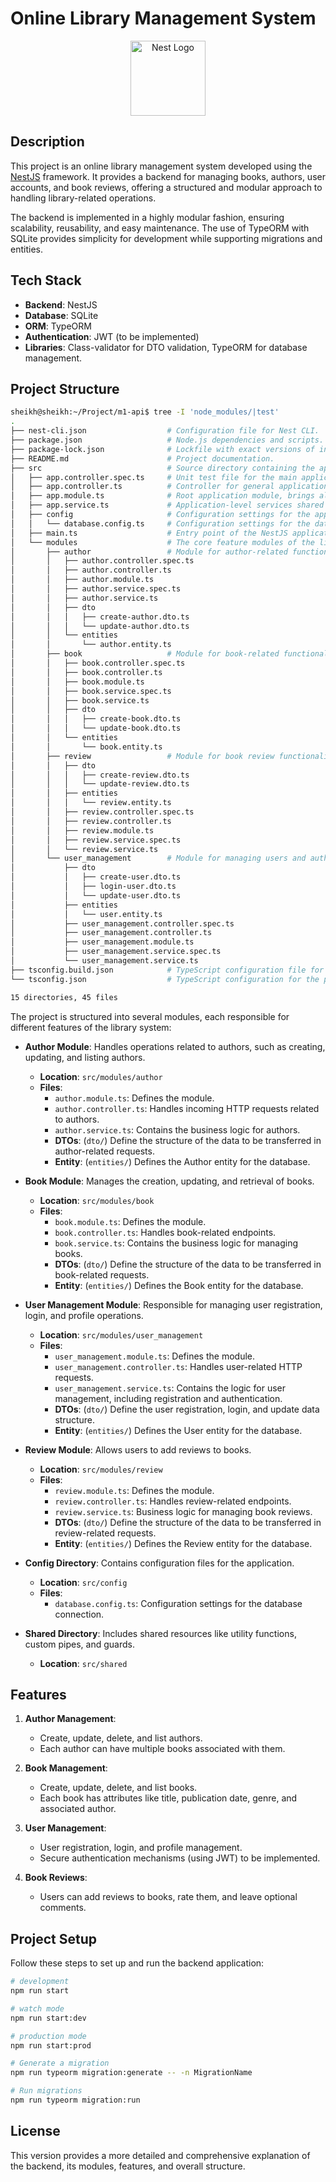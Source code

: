 # Online Library Management System

<p align="center">
  <a href="http://nestjs.com/" target="blank"><img src="https://nestjs.com/img/logo-small.svg" width="120" alt="Nest Logo" /></a>
</p>

## Description

This project is an online library management system developed using the [NestJS](https://nestjs.com) framework. It provides a backend for managing books, authors, user accounts, and book reviews, offering a structured and modular approach to handling library-related operations.

The backend is implemented in a highly modular fashion, ensuring scalability, reusability, and easy maintenance. The use of TypeORM with SQLite provides simplicity for development while supporting migrations and entities.

## Tech Stack
- **Backend**: NestJS
- **Database**: SQLite
- **ORM**: TypeORM
- **Authentication**: JWT (to be implemented)
- **Libraries**: Class-validator for DTO validation, TypeORM for database management.

## Project Structure

```bash
sheikh@sheikh:~/Project/m1-api$ tree -I 'node_modules/|test'
.
├── nest-cli.json                  # Configuration file for Nest CLI.
├── package.json                   # Node.js dependencies and scripts.
├── package-lock.json              # Lockfile with exact versions of installed packages.
├── README.md                      # Project documentation.
├── src                            # Source directory containing the application's logic.
│   ├── app.controller.spec.ts     # Unit test file for the main application controller.
│   ├── app.controller.ts          # Controller for general application routes.
│   ├── app.module.ts              # Root application module, brings all other modules together.
│   ├── app.service.ts             # Application-level services shared across modules.
│   ├── config                     # Configuration settings for the application.
│   │   └── database.config.ts     # Configuration settings for the database connection (SQLite).
│   ├── main.ts                    # Entry point of the NestJS application.
│   └── modules                    # The core feature modules of the library system.
│       ├── author                 # Module for author-related functionality.
│       │   ├── author.controller.spec.ts
│       │   ├── author.controller.ts
│       │   ├── author.module.ts
│       │   ├── author.service.spec.ts
│       │   ├── author.service.ts
│       │   ├── dto
│       │   │   ├── create-author.dto.ts
│       │   │   └── update-author.dto.ts
│       │   └── entities
│       │       └── author.entity.ts
│       ├── book                   # Module for book-related functionality.
│       │   ├── book.controller.spec.ts
│       │   ├── book.controller.ts
│       │   ├── book.module.ts
│       │   ├── book.service.spec.ts
│       │   ├── book.service.ts
│       │   ├── dto
│       │   │   ├── create-book.dto.ts
│       │   │   └── update-book.dto.ts
│       │   └── entities
│       │       └── book.entity.ts
│       ├── review                 # Module for book review functionality.
│       │   ├── dto
│       │   │   ├── create-review.dto.ts
│       │   │   └── update-review.dto.ts
│       │   ├── entities
│       │   │   └── review.entity.ts
│       │   ├── review.controller.spec.ts
│       │   ├── review.controller.ts
│       │   ├── review.module.ts
│       │   ├── review.service.spec.ts
│       │   └── review.service.ts
│       └── user_management        # Module for managing users and authentication.
│           ├── dto
│           │   ├── create-user.dto.ts
│           │   ├── login-user.dto.ts
│           │   └── update-user.dto.ts
│           ├── entities
│           │   └── user.entity.ts
│           ├── user_management.controller.spec.ts
│           ├── user_management.controller.ts
│           ├── user_management.module.ts
│           ├── user_management.service.spec.ts
│           └── user_management.service.ts
├── tsconfig.build.json            # TypeScript configuration file for the build.
└── tsconfig.json                  # TypeScript configuration for the project.

15 directories, 45 files


```

The project is structured into several modules, each responsible for different features of the library system:

- **Author Module**: Handles operations related to authors, such as creating, updating, and listing authors.
  - **Location**: `src/modules/author`
  - **Files**:
    - `author.module.ts`: Defines the module.
    - `author.controller.ts`: Handles incoming HTTP requests related to authors.
    - `author.service.ts`: Contains the business logic for authors.
    - **DTOs**: (`dto/`) Define the structure of the data to be transferred in author-related requests.
    - **Entity**: (`entities/`) Defines the Author entity for the database.

- **Book Module**: Manages the creation, updating, and retrieval of books.
  - **Location**: `src/modules/book`
  - **Files**:
    - `book.module.ts`: Defines the module.
    - `book.controller.ts`: Handles book-related endpoints.
    - `book.service.ts`: Contains the business logic for managing books.
    - **DTOs**: (`dto/`) Define the structure of the data to be transferred in book-related requests.
    - **Entity**: (`entities/`) Defines the Book entity for the database.

- **User Management Module**: Responsible for managing user registration, login, and profile operations.
  - **Location**: `src/modules/user_management`
  - **Files**:
    - `user_management.module.ts`: Defines the module.
    - `user_management.controller.ts`: Handles user-related HTTP requests.
    - `user_management.service.ts`: Contains the logic for user management, including registration and authentication.
    - **DTOs**: (`dto/`) Define the user registration, login, and update data structure.
    - **Entity**: (`entities/`) Defines the User entity for the database.

- **Review Module**: Allows users to add reviews to books.
  - **Location**: `src/modules/review`
  - **Files**:
    - `review.module.ts`: Defines the module.
    - `review.controller.ts`: Handles review-related endpoints.
    - `review.service.ts`: Business logic for managing book reviews.
    - **DTOs**: (`dto/`) Define the structure of the data to be transferred in review-related requests.
    - **Entity**: (`entities/`) Defines the Review entity for the database.

- **Config Directory**: Contains configuration files for the application.
  - **Location**: `src/config`
  - **Files**:
    - `database.config.ts`: Configuration settings for the database connection.

- **Shared Directory**: Includes shared resources like utility functions, custom pipes, and guards.
  - **Location**: `src/shared`

## Features

1. **Author Management**: 
   - Create, update, delete, and list authors.
   - Each author can have multiple books associated with them.

2. **Book Management**:
   - Create, update, delete, and list books.
   - Each book has attributes like title, publication date, genre, and associated author.

3. **User Management**:
   - User registration, login, and profile management.
   - Secure authentication mechanisms (using JWT) to be implemented.

4. **Book Reviews**:
   - Users can add reviews to books, rate them, and leave optional comments.

## Project Setup

Follow these steps to set up and run the backend application:

```bash
# development
npm run start

# watch mode
npm run start:dev

# production mode
npm run start:prod

```

```bash
# Generate a migration
npm run typeorm migration:generate -- -n MigrationName

# Run migrations
npm run typeorm migration:run

```

## License

This version provides a more detailed and comprehensive explanation of the backend, its modules, features, and overall structure.
